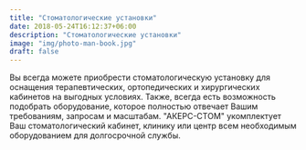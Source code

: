 ```yaml
---
title: "Стоматологические установки"
date: 2018-05-24T16:12:37+06:00
description: "Стоматологические установки"
image: "img/photo-man-book.jpg"
draft: false
---
```


Вы всегда можете приобрести стоматологическую установку для оснащения терапевтических, ортопедических и хирургических кабинетов на выгодных условиях. Также, всегда есть возможность подобрать оборудование, которое полностью отвечает Вашим требованиям, запросам и масштабам. "АКЕРС-СТОМ" укомплектует Ваш стоматологический кабинет, клинику или центр всем необходимым оборудованием для долгосрочной службы.
